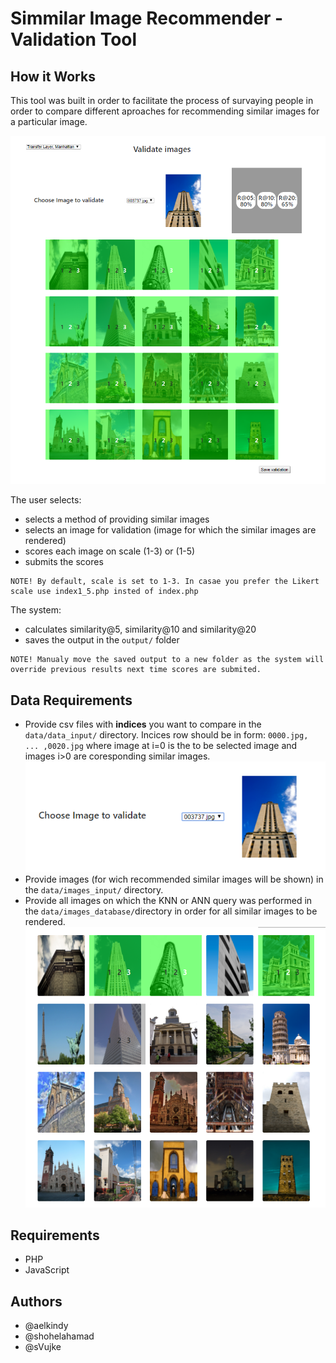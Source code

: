 # Simmilar Image Recommender - Validation Tool

## How it Works

This tool was built in order to facilitate the process of survaying people in order to compare different aproaches for recommending similar images for a particular image. 

![alt text](https://github.com/sVujke/validation_tool/blob/master/images_for_readme/interface.PNG "Validation Tool Interface")

The user selects:

* selects a method of providing similar images
* selects an image for validation (image for which the similar images are rendered)
* scores each image on scale (1-3) or (1-5)
* submits the scores

```
NOTE! By default, scale is set to 1-3. In casae you prefer the Likert scale use index1_5.php insted of index.php 
```

The system:

* calculates similarity@5, similarity@10 and similarity@20
* saves the output in the `output/` folder

```
NOTE! Manualy move the saved output to a new folder as the system will override previous results next time scores are submited. 
```


## Data Requirements

* Provide csv files with **indices** you want to compare in the `data/data_input/` directory. Incices row should be in form:
`0000.jpg, ... ,0020.jpg` where image at i=0 is the to be selected image and images i>0 are coresponding similar images.
![alt text](https://github.com/sVujke/validation_tool/blob/master/images_for_readme/selected_img.PNG "Validation Tool Interface")
* Provide images (for wich recommended similar images will be shown) in the  `data/images_input/` directory.
* Provide all images on which the KNN or ANN query was performed in the `data/images_database/`directory in order for all similar images to be rendered.
![alt text](https://github.com/sVujke/validation_tool/blob/master/images_for_readme/sim_images.PNG "Validation Tool Interface")



## Requirements

* PHP 
* JavaScript 

## Authors 
* @aelkindy
* @shohelahamad
* @sVujke
